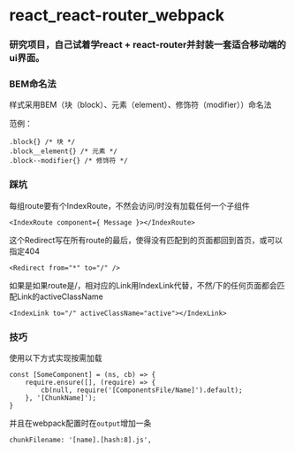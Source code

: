 # react_react-router_webpack


### 研究项目，自己试着学react + react-router并封装一套适合移动端的ui界面。



### BEM命名法
样式采用BEM（块（block）、元素（element）、修饰符（modifier））命名法

范例：
```
.block{} /* 块 */
.block__element{} /* 元素 */
.block--modifier{} /* 修饰符 */
```


### 踩坑

每组route要有个IndexRoute，不然会访问/时没有加载任何一个子组件
```
<IndexRoute component={ Message }></IndexRoute>
```

这个Redirect写在所有route的最后，使得没有匹配到的页面都回到首页，或可以指定404
```
<Redirect from="*" to="/" />
```

如果是如果route是/，相对应的Link用IndexLink代替，不然/下的任何页面都会匹配Link的activeClassName
```
<IndexLink to="/" activeClassName="active"></IndexLink>
```


### 技巧

使用以下方式实现按需加载
```
const [SomeComponent] = (ns, cb) => {
    require.ensure([], (require) => {
        cb(null, require('[ComponentsFile/Name]').default);
    }, '[ChunkName]');
}
```

并且在webpack配置时在`output`增加一条
```
chunkFilename: '[name].[hash:8].js',
```





